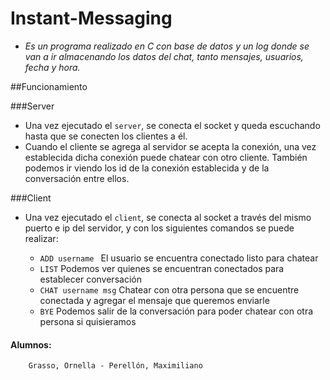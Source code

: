 # Instant-Messaging

- _Es un programa realizado en C con base de datos y un log donde se van a ir almacenando los datos del chat, tanto mensajes, usuarios, fecha y hora._

##Funcionamiento

###Server

- Una vez ejecutado el `server`, se conecta el socket y queda escuchando hasta que se conecten los clientes a él.
- Cuando el cliente se agrega al servidor se acepta la conexión, una vez establecida dicha conexión puede chatear con otro cliente. También podemos ir viendo los id de la conexión establecida y de la conversación entre ellos.

###Client 

- Una vez ejecutado el `client`, se conecta al socket a través del mismo puerto e ip del servidor, y con los siguientes comandos se puede realizar:

    - `ADD username `         El usuario se encuentra conectado listo para chatear
    - `LIST`                  Podemos ver quienes se encuentran conectados para establecer conversación
    - `CHAT username msg`     Chatear con otra persona que se encuentre conectada y agregar el mensaje que queremos enviarle
    - `BYE`                   Podemos salir de la conversación para poder chatear con otra persona si quisieramos
 
    
    
#### Alumnos:
        Grasso, Ornella - Perellón, Maximiliano
